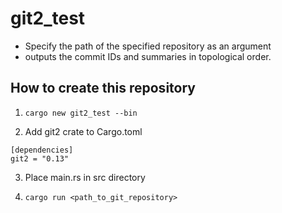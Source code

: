 # git2_test

- Specify the path of the specified repository as an argument
- outputs the commit IDs and summaries in topological order.

## How to create this repository

1. `cargo new git2_test --bin`

2. Add git2 crate to Cargo.toml
  ```
  [dependencies]
  git2 = "0.13"
  ```

3. Place main.rs in src directory

4. `cargo run <path_to_git_repository>`
